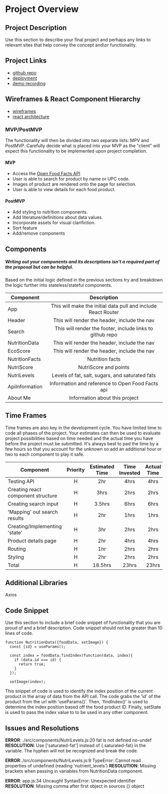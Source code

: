 # Project Overview


## Project Description

Use this section to describe your final project and perhaps any links to relevant sites that help convey the concept and\or functionality.

## Project Links

- [github repo](https://github.com/nprasad2077/project-2)
- [deployment](https://project-2-teal.vercel.app/)
- [demo recording]()

## Wireframes & React Component Hierarchy

- [wireframes](https://media.git.generalassemb.ly/user/45667/files/a2a9f73f-4a78-45b7-9aa3-10a932a62bf3)
- [react architecture](https://media.git.generalassemb.ly/user/45667/files/dbb54739-78e3-43c0-826e-7c66794848c7)


### MVP/PostMVP

The functionality will then be divided into two separate lists: MPV and PostMVP.  Carefully decide what is placed into your MVP as the "client" will expect this functionality to be implemented upon project completion.  

#### MVP

-  Access the [Open Food Facts API](https://world.openfoodfacts.org/)
- User is able to search for product by name or UPC code.
- Images of product are rendered onto the page for selection. 
- User is able to view details for each food product.

#### PostMVP

- Add styling to nutrition components.
- Add literature/definitions about data values.
- Incorporate assets for visual clarifiction.
- Sort feature
- Add/remove components

## Components
##### Writing out your components and its descriptions isn't a required part of the proposal but can be helpful.

Based on the initial logic defined in the previous sections try and breakdown the logic further into stateless/stateful components. 

| Component | Description | 
| --- | :---: |  
| App | This will make the initial data pull and include React Router| 
| Header | This will render the header, include the nav | 
| Search | This will render the footer, include links to github repo | 
| NutritionData | This will render the header, include the nav |
| EcoScore | This will render the header, include the nav |
| NutritionFacts | Nutrition facts |
| NutriScore | NutriScore and points |
| NutriLevels | Levels of fat, salt, sugars, and saturated fats |
| ApiInformation | Information and reference to Open Food Facts api | 
| About Me | Information about this project | 

## Time Frames

Time frames are also key in the development cycle.  You have limited time to code all phases of the project.  Your estimates can then be used to evaluate project possibilities based on time needed and the actual time you have before the project must be submitted. It's always best to pad the time by a few hours so that you account for the unknown so add an additional hour or two to each component to play it safe. 

| Component | Priority | Estimated Time | Time Invested | Actual Time |
| ------ | :---: |  :---: | :---: | :---: |
| Testing API | H | 2hr | 4hrs | 4hrs |
| Creating react component structure | H | 3hrs| 2hrs | 2hrs |
| Creating search input | H | 3.5hrs| 6hrs | 6hrs |
| 'Mapping' out search results | H | 2hr | 1hrs | 1hrs |
| Creating/Implementing 'state' | H | 3hr | 2hrs | 2hrs |
| Product details page | H | 2hr | 4hrs | 4hrs |
| Routing | H | 1hr | 2hrs | 2hrs |
| Styling | H | 2hr | 2hrs | 2hrs |
| Total | H | 18.5hrs| 23hrs | 23hrs |

## Additional Libraries
Axios

## Code Snippet

Use this section to include a brief code snippet of functionality that you are proud of and a brief description.  Code snippet should not be greater than 10 lines of code. 

```
function NutritionData({foodData, setImage}) {
  const {id} = useParams();

  const index = foodData.findIndex(function(data, index){
    if (data.id === id) {
      return true;
    }
  });

  setImage(index);
```

This snippet of code is used to identify the index position of the current product in the array of data from the API call. The code grabs the 'id' of the product from the url with 'useParams()'. Then, 'findIndex()' is used to determine the index position based off the food product ID. Finally, setState is used to pass the index value to to be used in any other component.

## Issues and Resolutions

**ERROR**: ./src/components/NutriLevels.js:20 fat is not defined no-undef
**RESOLUTION**: Use ['saturated-fat'] instead of {.saturated-fat} in the variable. The hyphen will not be recognized and break the code.

**ERROR**:./src/components/NutriLevels.js:9 TypeError: Cannot read properties of undefined (reading 'nutrient_levels')
**RESOLUTION**: Missing brackets when passing in variables from NutritionData component.

**ERROR**: app.js:34 Uncaught SyntaxError: Unexpected identifier                                
**RESOLUTION**: Missing comma after first object in sources {} object
